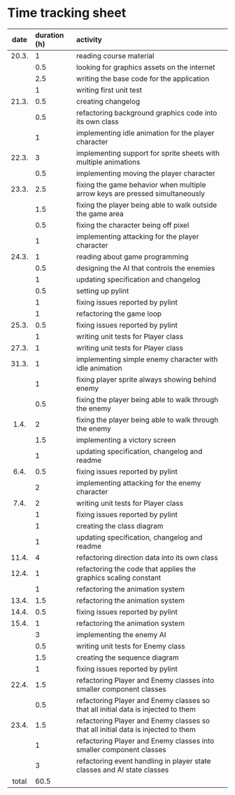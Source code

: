 # Time tracking sheet

| date  | duration (h) | activity                                                                          |
| :---: | :---         | :---                                                                              |
| 20.3. | 1            | reading course material                                                           |
|       | 0.5          | looking for graphics assets on the internet                                       |
|       | 2.5          | writing the base code for the application                                         |
|       | 1            | writing first unit test                                                           |
| 21.3. | 0.5          | creating changelog                                                                |
|       | 0.5          | refactoring background graphics code into its own class                           |
|       | 1            | implementing idle animation for the player character                              |
| 22.3. | 3            | implementing support for sprite sheets with multiple animations                   |
|       | 0.5          | implementing moving the player character                                          |
| 23.3. | 2.5          | fixing the game behavior when multiple arrow keys are pressed simultaneously      |
|       | 1.5          | fixing the player being able to walk outside the game area                        |
|       | 0.5          | fixing the character being off pixel                                              |
|       | 1            | implementing attacking for the player character                                   |
| 24.3. | 1            | reading about game programming                                                    |
|       | 0.5          | designing the AI that controls the enemies                                        |
|       | 1            | updating specification and changelog                                              |
|       | 0.5          | setting up pylint                                                                 |
|       | 1            | fixing issues reported by pylint                                                  |
|       | 1            | refactoring the game loop                                                         |
| 25.3. | 0.5          | fixing issues reported by pylint                                                  |
|       | 1            | writing unit tests for Player class                                               |
| 27.3. | 1            | writing unit tests for Player class                                               |
| 31.3. | 1            | implementing simple enemy character with idle animation                           |
|       | 1            | fixing player sprite always showing behind enemy                                  |
|       | 0.5          | fixing the player being able to walk through the enemy                            |
| 1.4.  | 2            | fixing the player being able to walk through the enemy                            |
|       | 1.5          | implementing a victory screen                                                     |
|       | 1            | updating specification, changelog and readme                                      |
| 6.4.  | 0.5          | fixing issues reported by pylint                                                  |
|       | 2            | implementing attacking for the enemy character                                    |
| 7.4.  | 2            | writing unit tests for Player class                                               |
|       | 1            | fixing issues reported by pylint                                                  |
|       | 1            | creating the class diagram                                                        |
|       | 1            | updating specification, changelog and readme                                      |
| 11.4. | 4            | refactoring direction data into its own class                                     |
| 12.4. | 1            | refactoring the code that applies the graphics scaling constant                   |
|       | 1            | refactoring the animation system                                                  |
| 13.4. | 1.5          | refactoring the animation system                                                  |
| 14.4. | 0.5          | fixing issues reported by pylint                                                  |
| 15.4. | 1            | refactoring the animation system                                                  |
|       | 3            | implementing the enemy AI                                                         |
|       | 0.5          | writing unit tests for Enemy class                                                |
|       | 1.5          | creating the sequence diagram                                                     |
|       | 1            | fixing issues reported by pylint                                                  |
| 22.4. | 1.5          | refactoring Player and Enemy classes into smaller component classes               |
|       | 0.5          | refactoring Player and Enemy classes so that all initial data is injected to them |
| 23.4. | 1.5          | refactoring Player and Enemy classes so that all initial data is injected to them |
|       | 1            | refactoring Player and Enemy classes into smaller component classes               |
|       | 3            | refactoring event handling in player state classes and AI state classes           |
| total | 60.5         |                                                                                   |
